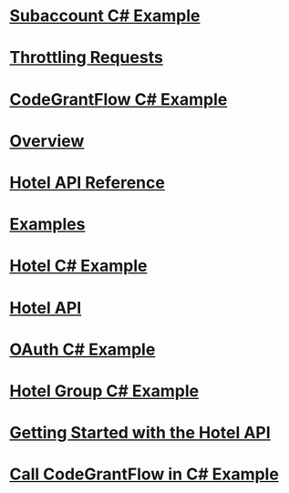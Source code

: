 # [Subaccount C# Example](subaccount-csharp-example.md)
# [Throttling Requests](throttling-requests.md)
# [CodeGrantFlow C# Example](codegrantflow-csharp-example.md)
# [Overview](overview.md)
# [Hotel API Reference](hotel-api-reference.md)
# [Examples](examples.md)
# [Hotel C# Example](hotel-csharp-example.md)
# [Hotel API](hotel-api.md)
# [OAuth C# Example](oauth-csharp-example.md)
# [Hotel Group C# Example](hotel-group-csharp-example.md)
# [Getting Started with the Hotel API](getting-started-with-the-hotel-api.md)
# [Call CodeGrantFlow in C# Example](call-codegrantflow-in-csharp-example.md)
